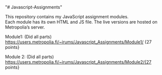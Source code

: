"# Javascript-Assignments" 

This repository contains my JavaScript assignment modules.  
Each module has its own HTML and JS file. The live versions are hosted on Metropolia’s server.

Module1: (Did all parts)  https://users.metropolia.fi/~irums/Javascript_Assignments/Module1/ {27 points}

  Module 2: (Did all parts) https://users.metropolia.fi/~irums/Javascript_Assignments/Module2/{27 points}
